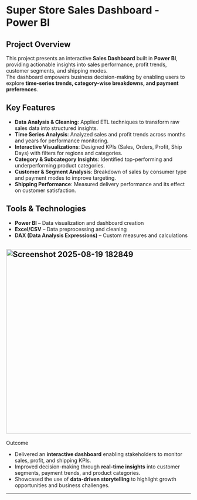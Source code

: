 # Super Store Sales Dashboard - Power BI

##  Project Overview
This project presents an interactive **Sales Dashboard** built in **Power BI**, providing actionable insights into sales performance, profit trends, customer segments, and shipping modes.  
The dashboard empowers business decision-making by enabling users to explore **time-series trends, category-wise breakdowns, and payment preferences**.

##  Key Features
- **Data Analysis & Cleaning**: Applied ETL techniques to transform raw sales data into structured insights.
- **Time Series Analysis**: Analyzed sales and profit trends across months and years for performance monitoring.
- **Interactive Visualizations**: Designed KPIs (Sales, Orders, Profit, Ship Days) with filters for regions and categories.
- **Category & Subcategory Insights**: Identified top-performing and underperforming product categories.
- **Customer & Segment Analysis**: Breakdown of sales by consumer type and payment modes to improve targeting.
- **Shipping Performance**: Measured delivery performance and its effect on customer satisfaction.

##  Tools & Technologies
- **Power BI** – Data visualization and dashboard creation  
- **Excel/CSV** – Data preprocessing and cleaning  
- **DAX (Data Analysis Expressions)** – Custom measures and calculations  

## <img width="899" height="504" alt="Screenshot 2025-08-19 182849" src="https://github.com/user-attachments/assets/a4a4229f-b93f-42f1-99e4-262d10e89585" />
 Outcome
- Delivered an **interactive dashboard** enabling stakeholders to monitor sales, profit, and shipping KPIs.  
- Improved decision-making through **real-time insights** into customer segments, payment trends, and product categories.  
- Showcased the use of **data-driven storytelling** to highlight growth opportunities and business challenges.

---
